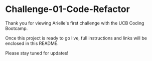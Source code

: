 # Challenge-01-Code-Refactor

Thank you for viewing Arielle's first challenge with the UCB Coding Bootcamp. 

Once this project is ready to go live, full instructions and links will be enclosed in this README.

Please stay tuned for updates!


